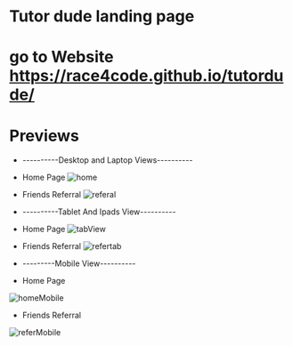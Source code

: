 
# Tutor dude landing page
# go to Website https://race4code.github.io/tutordude/
# Previews
* ----------Desktop and Laptop Views----------

* Home Page
![home](https://user-images.githubusercontent.com/77785150/202049683-3a04327c-d21d-4ba9-849e-7435f50deb99.png)

* Friends Referral
![referal](https://user-images.githubusercontent.com/77785150/202049697-5505022a-b7a1-4ac5-b8f6-0b1f1052a223.png)

* ----------Tablet And Ipads View----------

* Home Page
![tabView](https://user-images.githubusercontent.com/77785150/202049752-f4b2cf22-ea2f-4393-b694-0323fc5278b6.png)

* Friends Referral
![refertab](https://user-images.githubusercontent.com/77785150/202049756-ba71a1f1-5b41-4cfd-b27e-c751c6afc02c.png)

* ---------Mobile View----------

* Home Page

![homeMobile](https://user-images.githubusercontent.com/77785150/202049802-0c09cad7-f7b9-49bd-aaea-f30173773d02.png)

* Friends Referral

![referMobile](https://user-images.githubusercontent.com/77785150/202049816-ae868cc3-fbad-4dca-9273-b2f85f9e3adc.png)
